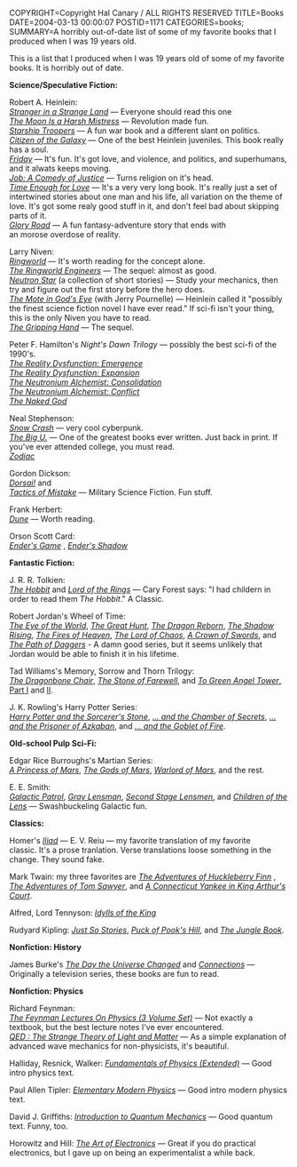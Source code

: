 COPYRIGHT=Copyright Hal Canary / ALL RIGHTS RESERVED
TITLE=Books
DATE=2004-03-13 00:00:07
POSTID=1171
CATEGORIES=books;
SUMMARY=A horribly out-of-date list of some of my favorite books that I produced when I was 19 years old.

This is a list that I produced when I was 19 years old of some of my favorite books. It is horribly out of date.

**Science/Speculative Fiction:**

Robert A. Heinlein:  
[_Stranger in a Strange Land_](/isbn/?0441790348/Stranger+in+a+Strange+Land) — Everyone should read this one  
[_The Moon Is a Harsh Mistress_](/isbn/?0312863551/The+Moon+Is+a+Harsh+Mistress) — Revolution made fun.  
[_Starship Troopers_](/isbn/?0441783589/Starship+Troopers) — A fun war book and a different slant on politics.  
[_Citizen of the Galaxy_](/isbn/?0345342445/Citizen+of+the+Galaxy) — One of the best Heinlein juveniles. This book really has a soul.  
[_Friday_](/isbn/?0345414004/Friday_%28novel%29) — It's fun. It's got love, and violence, and politics, and superhumans, and it alwats keeps moving.  
[_Job: A Comedy of Justice_](/isbn/?0345316509/Job%3A+A+Comedy+of+Justice) — Turns religion on it's head.  
[_Time Enough for Love_](/isbn/?0441810764/Time+Enough+for+Love) — It's a very very long book. It's really just a set of intertwined stories about one man and his life, all variation on the theme of love. It's got some realy good stuff in it, and don't feel bad about skipping parts of it.  
[_Glory Road_](/isbn/?0671721674/Glory+Road) — A fun fantasy-adventure story that ends with  
an morose overdose of reality.

Larry Niven:  
[_Ringworld_](/isbn/?0345333926/Ringworld) — It's worth reading for the concept alone.  
[_The Ringworld Engineers_](/isbn/?0345334302/The+Ringworld+Engineers) — The sequel: almost as good.  
[_Neutron Star_](/isbn/?0345336941/Neutron+Star) (a collection of short stories) — Study your mechanics, then try and figure out the first story before the hero does.  
[_The Mote in God's Eye_](/isbn/?0671741926/The+Mote+in+God's+Eye) (with Jerry Pournelle) — Heinlein called it "possibly the finest science fiction novel I have ever read." If sci-fi isn't your thing, this is the only Niven you have to read.  
[_The Gripping Hand_](/isbn/?0671795740/The+Gripping+Hand) — The sequel.

Peter F. Hamilton's _Night's Dawn Trilogy_ — possibly the best sci-fi of the 1990's.  
[_The Reality Dysfunction: Emergence_](/isbn/?0446605158/)  
[_The Reality Dysfunction: Expansion_](/isbn/?0446605166/)  
[_The Neutronium Alchemist: Consolidation_](/isbn/?0446605174/)  
[_The Neutronium Alchemist: Conflict_](/isbn/?0446605468/)  
[_The Naked God_](/isbn/?0446525677/)

Neal Stephenson:  
[_Snow Crash_](/isbn/?0553562614/) — very cool cyberpunk.  
[_The Big U._](/isbn/?0380816032/) — One of the greatest books ever written. Just back in print. If you've ever attended college, you must read.  
[_Zodiac_](/isbn/?0802143156/)

Gordon Dickson:  
[_Dorsai!_](/isbn/?0812503988/) and  
[_Tactics of Mistake_](/isbn/?0812545311/) — Military Science Fiction. Fun stuff.

Frank Herbert:  
[_Dune_](/isbn/?0441172717/) — Worth reading.

Orson Scott Card:  
[_Ender's Game_](/isbn/?0812550706/) , [_Ender's Shadow_](/isbn/?0812575717)

**Fantastic Fiction:**

J. R. R. Tolkien:  
[_The Hobbit_](/isbn/?0395282659/) and [_Lord of the Rings_](/isbn/?0395974682/) — Cary Forest says: "I had childern in order to read them _The Hobbit_." A Classic.

Robert Jordan's Wheel of Time:  
[_The Eye of the World_](/isbn/?0812511816/), [_The Great Hunt_](/isbn/?0812517725/), [_The Dragon Reborn_](/isbn/?0812513711/), [_The Shadow Rising_](/isbn/?0812513738/), [_The Fires of Heaven_](/isbn/?0812550307/), [_The Lord of Chaos_](/isbn/?0812513754/), [_A Crown of Swords_](/isbn/?0812550285/), and [_The Path of Daggers_](/isbn/?0312857691/) - A damn good series, but it seems unlikely that Jordan would be able to finish it in his lifetime.

Tad Williams's Memory, Sorrow and Thorn Trilogy:  
[_The Dragonbone Chair_](/isbn/?0809900033/), [_The Stone of Farewell_](/isbn/?0886774802/), and [_To Green Angel Tower_, Part I](/isbn/?0886775981/) and [II](/isbn/?0886776066/).

J. K. Rowling's Harry Potter Series:  
[_Harry Potter and the Sorcerer's Stone_](/isbn/?0590353403/), [_... and the Chamber of Secrets_](/isbn/?0439064864/), [_... and the Prisoner of Azkaban_](/isbn/?0439136350/), and [_... and the Goblet of Fire_](/isbn/?0439139597/).

**Old-school Pulp Sci-Fi:**

Edgar Rice Burroughs's Martian Series:  
[_A Princess of Mars_](/isbn/?0345331389/), [_The Gods of Mars_](/isbn/?0345324390/), [_Warlord of Mars_](/isbn/?0345324536/), and the rest.

E. E. Smith:  
[_Galactic Patrol_](/isbn/?1882968115/), [_Gray Lensman_](/isbn/?1882968123/), [_Second Stage Lensmen_](/isbn/?1882968131/), and [_Children of the Lens_](/isbn/?188296814X/) — Swashbuckeling Galactic fun.

**Classics:**

Homer's [_Iliad_](/isbn/?0140440143/) — E. V. Reiu — my favorite translation of my favorite  
classic. It's a prose tranlation. Verse translations loose something in the change. They sound fake.

Mark Twain: my three favorites are [_The Adventures of Huckleberry Finn_](/isbn/?0140390464/) , [_The Adventures of Tom Sawyer_](/isbn/?0812504208/), and [_A Connecticut Yankee in King Arthur's Court_](/isbn/?0812504364/).

Alfred, Lord Tennyson: [_Idylls of the King_](/isbn/?0451524705/)

Rudyard Kipling: [_Just So Stories_](/isbn/?0486278212/), [_Puck of Pook's Hill_](/isbn/?0140183531/), and [_The Jungle Book_](/isbn/?0812504690/).

**Nonfiction: History**

James Burke's [_The Day the Universe Changed_](/isbn/?0316117048/) and [_Connections_](/isbn/?0316116726/) — Originally a television series, these books are fun to read.

**Nonfiction: Physics**

Richard Feynman:  
[_The Feynman Lectures On Physics (3 Volume Set)_](/isbn/?0201021153/) — Not exactly a textbook, but the best lecture notes I've ever encountered.  
[_QED : The Strange Theory of Light and Matter_](/isbn/?0691024170/) — As a simple explanation of advanced wave mechanics for non-physicists, it's beautiful.

Halliday, Resnick, Walker: [_Fundamentals of Physics (Extended)_](/isbn/?0471105597/) — Good intro physics text.

Paul Allen Tipler: [_Elementary Modern Physics_](/isbn/?0879015691/) — Good intro modern physics text.

David J. Griffiths: [_Introduction to Quantum Mechanics_](/isbn/?0131244051/) — Good quantum text. Funny, too.

Horowitz and Hill: [_The Art of Electronics_](/isbn/?0521370957/) — Great if you do practical electronics, but I gave up on being an experimentalist a while back.
